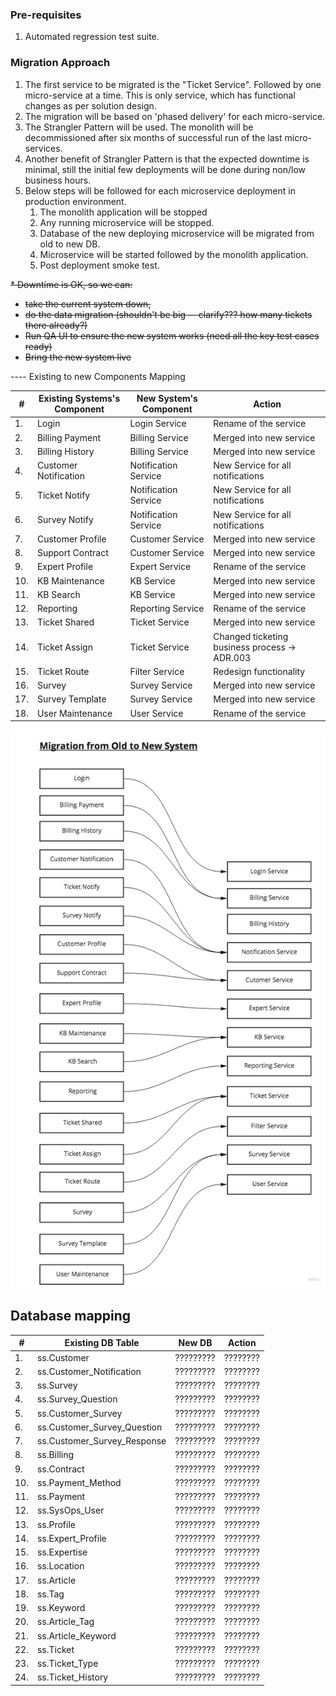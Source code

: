 ### Pre-requisites
1. Automated regression test suite.

### Migration Approach
1. The first service to be migrated is the "Ticket Service". Followed by one micro-service at a time. 
This is only service, which has functional changes as per solution design. 
1. The migration will be based on 'phased delivery' for each micro-service.
1. The Strangler Pattern will be used. The monolith will be decommissioned after six months of successful run of the last micro-services. 
1. Another benefit of Strangler Pattern is that the expected downtime is minimal, still the initial few
deployments will be done during non/low business hours.
1. Below steps will be followed for each microservice deployment in production environment.   
   1. The monolith application will be stopped
   1. Any running microservice will be stopped.
   1. Database of the new deploying microservice will be migrated from old to new DB.
   1. Microservice will be started followed by the monolith application.
   1. Post deployment smoke test.

  
<s>* Downtime is OK, so we can:
  * take the current system down,
  * do the data migration (shouldn't be big -- clarify??? how many tickets there already?)
  * Run QA UI to ensure the new system works (need all the key test cases ready)
  * Bring the new system live
</s>
----
Existing to new Components Mapping

| # | Existing Systems's Component | New System's Component | Action |
|----|----|----|----|
|1.  | Login                 | Login Service         | Rename of the service                         | 
|2.  | Billing Payment       | Billing Service       | Merged into new service                       | 
|3.  | Billing History       | Billing Service       | Merged into new service                       | 
|4.  | Customer Notification | Notification Service  | New Service for all notifications             | 
|5.  | Ticket Notify         | Notification Service  | New Service for all notifications             |
|6.  | Survey Notify         | Notification Service  | New Service for all notifications             |
|7.  | Customer Profile      | Customer Service      | Merged into new service                       |
|8.  | Support Contract      | Customer Service      | Merged into new service                       | 
|9.  | Expert Profile        | Expert Service        | Rename of the service                         | 
|10. | KB Maintenance        | KB Service            | Merged into new service                       | 
|11. | KB Search             | KB Service            | Merged into new service                       | 
|12. | Reporting             | Reporting Service     | Rename of the service                         | 
|13. | Ticket Shared         | Ticket Service        | Merged into new service                       | 
|14. | Ticket Assign         | Ticket Service        | Changed ticketing business process -> ADR.003 | 
|15. | Ticket Route          | Filter Service        | Redesign functionality                        | 
|16. | Survey                | Survey Service        | Merged into new service                       | 
|17. | Survey Template       | Survey Service        | Merged into new service                       |
|18. | User Maintenance      | User Service          | Rename of the service                         |
  
![Mapping of components](./img/ComponentMapping.jpg)

## Database mapping
| # | Existing DB Table | New DB | Action |
|----|----|----|----|
|1.  | ss.Customer                   | ?????????  | ???????? | 
|2.  | ss.Customer_Notification      | ?????????  | ???????? | 
|3.  | ss.Survey                     | ?????????  | ???????? | 
|4.  | ss.Survey_Question            | ?????????  | ???????? | 
|5.  | ss.Customer_Survey            | ?????????  | ???????? |
|6.  | ss.Customer_Survey_Question   | ?????????  | ???????? |
|7.  | ss.Customer_Survey_Response   | ?????????  | ???????? |
|8.  | ss.Billing                    | ?????????  | ???????? | 
|9.  | ss.Contract                   | ?????????  | ???????? | 
|10. | ss.Payment_Method             | ?????????  | ???????? | 
|11. | ss.Payment                    | ?????????  | ???????? | 
|12. | ss.SysOps_User                | ?????????  | ???????? | 
|13. | ss.Profile                    | ?????????  | ???????? | 
|14. | ss.Expert_Profile             | ?????????  | ???????? | 
|15. | ss.Expertise                  | ?????????  | ???????? | 
|16. | ss.Location                   | ?????????  | ???????? | 
|17. | ss.Article                    | ?????????  | ???????? |
|18. | ss.Tag                        | ?????????  | ???????? |
|19. | ss.Keyword                    | ?????????  | ???????? |
|20. | ss.Article_Tag                | ?????????  | ???????? |
|21. | ss.Article_Keyword            | ?????????  | ???????? |
|22. | ss.Ticket                     | ?????????  | ???????? |
|23. | ss.Ticket_Type                | ?????????  | ???????? |
|24. | ss.Ticket_History             | ?????????  | ???????? |
